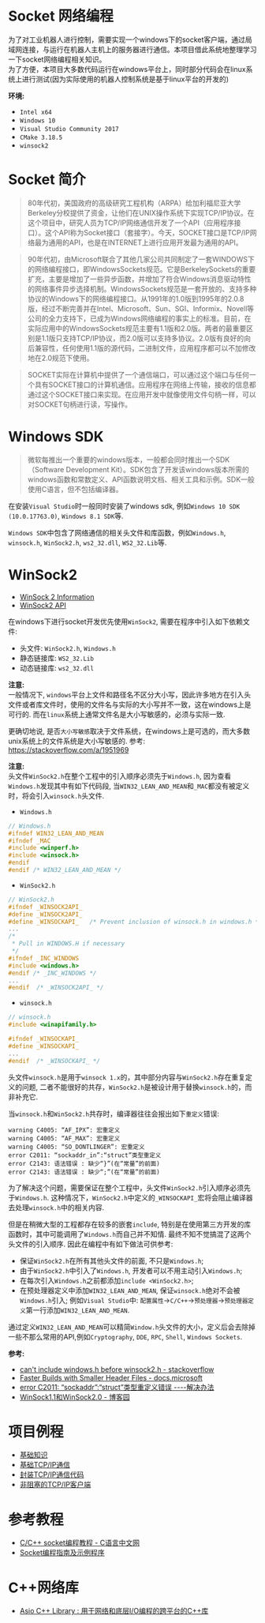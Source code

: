 # Socket 网络编程
为了对工业机器人进行控制，需要实现一个windows下的socket客户端，通过局域网连接，与运行在机器人主机上的服务器进行通信。本项目借此系统地整理学习一下socket网络编程相关知识。  
为了方便，本项目大多数代码运行在windows平台上，同时部分代码会在linux系统上进行测试(因为实际使用的机器人控制系统是基于linux平台的开发的)

**环境:**  
- `Intel x64`
- `Windows 10`
- `Visual Studio Community 2017`
- `CMake 3.18.5`
- `winsock2`

# Socket 简介
> 80年代初，美国政府的高级研究工程机构（ARPA）给加利福尼亚大学Berkeley分校提供了资金，让他们在UNIX操作系统下实现TCP/IP协议。在这个项目中，研究人员为TCP/IP网络通信开发了一个API（应用程序接口）。这个API称为Socket接口（套接字）。今天，SOCKET接口是TCP/IP网络最为通用的API，也是在INTERNET上进行应用开发最为通用的API。

> 90年代初，由Microsoft联合了其他几家公司共同制定了一套WINDOWS下的网络编程接口，即WindowsSockets规范。它是BerkeleySockets的重要扩充，主要是增加了一些异步函数，并增加了符合Windows消息驱动特性的网络事件异步选择机制。WindowsSockets规范是一套开放的、支持多种协议的Windows下的网络编程接口。从1991年的1.0版到1995年的2.0.8版，经过不断完善并在Intel、Microsoft、Sun、SGI、Informix、Novell等公司的全力支持下，已成为Windows网络编程的事实上的标准。目前，在实际应用中的WindowsSockets规范主要有1.1版和2.0版。两者的最重要区别是1.1版只支持TCP/IP协议，而2.0版可以支持多协议。2.0版有良好的向后兼容性，任何使用1.1版的源代码，二进制文件，应用程序都可以不加修改地在2.0规范下使用。

> SOCKET实际在计算机中提供了一个通信端口，可以通过这个端口与任何一个具有SOCKET接口的计算机通信。应用程序在网络上传输，接收的信息都通过这个SOCKET接口来实现。在应用开发中就像使用文件句柄一样，可以对SOCKET句柄进行读，写操作。

# Windows SDK
> 微软每推出一个重要的windows版本，一般都会同时推出一个SDK（Software Development Kit）。SDK包含了开发该windows版本所需的windows函数和常数定义、API函数说明文档、相关工具和示例。SDK一般使用C语言，但不包括编译器。

在安装`Visual Studio`时一般同时安装了windows sdk, 例如`Windows 10 SDK (10.0.17763.0)`, `Windows 8.1 SDK`等.

`Windows SDK`中包含了网络通信的相关头文件和库函数，例如`Windows.h`, `winsock.h`, `WinSock2.h`, `ws2_32.dll`, `WS2_32.Lib`等.

# WinSock2

- [WinSock 2 Information](http://www.sockets.com/winsock2.htm)
- [WinSock2 API](https://docs.microsoft.com/en-us/windows/win32/api/winsock2/)

在windows下进行socket开发优先使用`WinSock2`, 需要在程序中引入如下依赖文件:  
- 头文件: `WinSock2.h`, `Windows.h`
- 静态链接库: `WS2_32.Lib`
- 动态链接库: `ws2_32.dll`  

**注意:**  
一般情况下, `windows`平台上文件和路径名不区分大小写，因此许多地方在引入头文件或者库文件时，使用的文件名与实际的大小写并不一致，这在windows上是可行的. 
而在`linux`系统上通常文件名是大小写敏感的，必须与实际一致.

更确切地说, 是否`大小写敏感`取决于文件系统，在windows上是可选的，而大多数unix系统上的文件系统是大小写敏感的. 参考: https://stackoverflow.com/a/1951969 

**注意:**   
头文件`WinSock2.h`在整个工程中的引入顺序必须先于`Windows.h`, 因为查看`Windows.h`发现其中有如下代码段, 当`WIN32_LEAN_AND_MEAN`和`_MAC`都没有被定义时，将会引入`winsock.h`头文件. 

- `Windows.h`   

```cpp {.line-numbers}
// Windows.h
#ifndef WIN32_LEAN_AND_MEAN
#ifndef _MAC
#include <winperf.h>
#include <winsock.h>
#endif
#endif /* WIN32_LEAN_AND_MEAN */
```

- `WinSock2.h`  

```cpp {.line-numbers}
// WinSock2.h
#ifndef _WINSOCK2API_
#define _WINSOCK2API_
#define _WINSOCKAPI_   /* Prevent inclusion of winsock.h in windows.h */
...
/*
 * Pull in WINDOWS.H if necessary
 */
#ifndef _INC_WINDOWS
#include <windows.h>
#endif /* _INC_WINDOWS */
...
#endif  /* _WINSOCK2API_ */
```

- `winsock.h`  

```cpp {.line-numbers}
// winsock.h
#include <winapifamily.h>

#ifndef _WINSOCKAPI_
#define _WINSOCKAPI_
...
#endif  /* _WINSOCKAPI_ */
```

头文件`winsock.h`是用于`winsock 1.x`的，其中部分内容与`WinSock2.h`存在重复定义的问题, 二者不能很好的共存，`WinSock2.h`是被设计用于替换`winsock.h`的，而非补充它. 

当`winsock.h`和`WinSock2.h`共存时，编译器往往会报出如下`重定义`错误:  
```
warning C4005: “AF_IPX”: 宏重定义
warning C4005: “AF_MAX”: 宏重定义
warning C4005: “SO_DONTLINGER”: 宏重定义
error C2011: “sockaddr_in”:“struct”类型重定义
error C2143: 语法错误 : 缺少“}”(在“常量”的前面)
error C2143: 语法错误 : 缺少“;”(在“常量”的前面) 
```

为了解决这个问题，需要保证在整个工程中，头文件`WinSock2.h`引入顺序必须先于`Windows.h`. 这种情况下，`WinSock2.h`中定义的`_WINSOCKAPI_`宏将会阻止编译器去处理`winsock.h`中的相关内容. 

但是在稍微大型的工程都存在较多的嵌套`include`, 特别是在使用第三方开发的库函数时，其中可能调用了`Windows.h`而自己并不知情. 最终不知不觉搞混了这两个头文件的引入顺序. 因此在编程中有如下做法可供参考: 
- 保证`WinSock2.h`在所有其他头文件的前面, 不只是`Windows.h`;
- 由于`WinSock2.h`中引入了`Windows.h`, 开发者可以不用主动引入`Windows.h`;
- 在每次引入`Windows.h`之前都添加`include <WinSock2.h>`;
- 在预处理器定义中添加`WIN32_LEAN_AND_MEAN`, 保证`winsock.h`绝对不会被`Windows.h`引入;
    例如`Visual Studio`中: `配置属性`->`C/C++`->`预处理器`->`预处理器定义`第一行添加`WIN32_LEAN_AND_MEAN`.

通过定义`WIN32_LEAN_AND_MEAN`可以精简`Window.h`头文件的大小，定义后会去除掉一些不那么常用的API,例如`Cryptography`, `DDE`, `RPC`, `Shell`, `Windows Sockets`.  

**参考:**  
- [can't include windows.h before winsock2.h - stackoverflow](https://stackoverflow.com/questions/9153911/is-there-a-difference-between-winsock-h-and-winsock2-h/9168850#9168850)
- [Faster Builds with Smaller Header Files - docs.microsoft](https://docs.microsoft.com/en-us/windows/win32/winprog/using-the-windows-headers#faster-builds-with-smaller-header-files)
- [error C2011: “sockaddr”:“struct”类型重定义错误 ----解决办法](https://blog.csdn.net/ccnu027cs/article/details/103593923?utm_medium=distribute.pc_relevant.none-task-blog-baidujs_baidulandingword-1&spm=1001.2101.3001.4242)
- [WinSock1.1和WinSock2.0 - 博客园](https://www.cnblogs.com/MakeView660/p/9237990.html)

# 项目例程
- [基础知识](doc/basic_info.md)
- [基础TCP/IP通信](doc/basic_tcp.md)
- [封装TCP/IP通信代码](doc/object_oriented_tcp.md)
- [非阻塞的TCP/IP客户端](doc/non_block_tcp.md)

# 参考教程

- [C/C++ socket编程教程 - C语言中文网](http://c.biancheng.net/cpp/socket/)
- [Socket编程指南及示例程序](http://www.blogjava.net/wxb_nudt/archive/2007/11/01/157623.html)

# C++网络库
- [Asio C++ Library : 用于网络和底层I/O编程的跨平台的C++库](https://think-async.com/Asio/)

